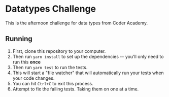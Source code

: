 # Datatypes Challenge

This is the afternoon challenge for data types from Coder Academy.

## Running

1. First, clone this repository to your computer.
2. Then run `yarn install` to set up the dependencies -- you'll only need to run this **once**
3. Then run `yarn test` to run the tests.
  1. This will start a "file watcher" that will automatically run your tests when your code changes.
  2. You can hit `Ctrl+C` to exit this process.
4. Attempt to fix the failing tests. Taking them on one at a time.

